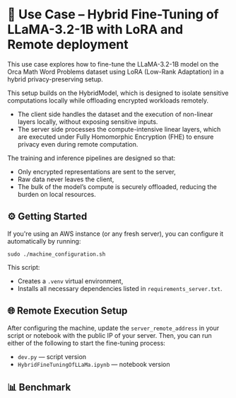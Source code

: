 
# 🧪 Use Case – Hybrid Fine-Tuning of LLaMA-3.2-1B with LoRA and Remote deployment


This use case explores how to fine-tune the LLaMA-3.2-1B model on the Orca Math Word Problems dataset using LoRA (Low-Rank Adaptation) in a hybrid privacy-preserving setup.

This setup builds on the HybridModel, which is designed to isolate sensitive computations locally while offloading encrypted workloads remotely.

- The client side handles the dataset and the execution of non-linear layers locally, without exposing sensitive inputs.
- The server side processes the compute-intensive linear layers, which are executed under Fully Homomorphic Encryption (FHE) to ensure privacy even during remote computation.

The training and inference pipelines are designed so that:

- Only encrypted representations are sent to the server,
- Raw data never leaves the client,
- The bulk of the model’s compute is securely offloaded, reducing the burden on local resources.


## ⚙️ Getting Started

If you're using an AWS instance (or any fresh server), you can configure it automatically by running:

```sudo ./machine_configuration.sh```

This script:

- Creates a `.venv` virtual environment,
- Installs all necessary dependencies listed in `requirements_server.txt`.


## 🌐 Remote Execution Setup

After configuring the machine, update the `server_remote_address` in your script or notebook with the public IP of your server. Then, you can run either of the following to start the fine-tuning process:

- `dev.py` — script version
- `HybridFineTuningOfLLaMa.ipynb` — notebook version

## 📊 Benchmark

